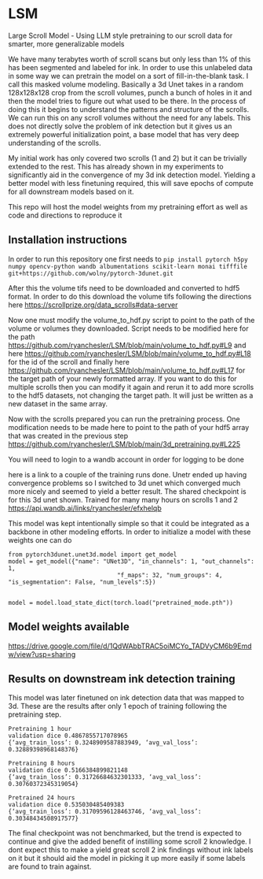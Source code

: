 # LSM
Large Scroll Model - Using LLM style pretraining to our scroll data for smarter, more generalizable models

We have many terabytes worth of scroll scans but only less than 1% of this has been segmented and labeled for ink. In order to use this unlabeled data in some way we can pretrain the model on a sort of fill-in-the-blank task. I call this masked volume modeling. Basically a 3d Unet takes in a random 128x128x128 crop from the scroll volumes, punch a bunch of holes in it and then the model tries to figure out what used to be there. In the process of doing this it begins to understand the patterns and structure of the scrolls. We can run this on any scroll volumes without the need for any labels. This does not directly solve the problem of ink detection but it gives us an extremely powerful initialization point, a base model that has very deep understanding of the scrolls.

My initial work has only covered two scrolls (1 and 2) but it can be trivially extended to the rest. This has already shown in my experiments to significantly aid in the convergence of my 3d ink detection model. Yielding a better model with less finetuning required, this will save epochs of compute for all downstream models based on it. 

This repo will host the model weights from my pretraining effort as well as code and directions to reproduce it

## Installation instructions
In order to run this repository one first needs to `pip install pytorch h5py numpy opencv-python wandb albumentations scikit-learn monai tifffile git+https://github.com/wolny/pytorch-3dunet.git`

After this the volume tifs need to be downloaded and converted to hdf5 format. In order to do this download the volume tifs following the directions here https://scrollprize.org/data_scrolls#data-server 

Now one must modify the volume_to_hdf.py script to point to the path of the volume or volumes they downloaded. Script needs to be modified here for the path https://github.com/ryanchesler/LSM/blob/main/volume_to_hdf.py#L9 and here https://github.com/ryanchesler/LSM/blob/main/volume_to_hdf.py#L18 for the id of the scroll and finally here https://github.com/ryanchesler/LSM/blob/main/volume_to_hdf.py#L17 for the target path of your newly formatted array. If you want to do this for multiple scrolls then you can modify it again and rerun it to add more scrolls to the hdf5 datasets, not changing the target path. It will just be written as a new dataset in the same array. 

Now with the scrolls prepared you can run the pretraining process. One modification needs to be made here to point to the path of your hdf5 array that was created in the previous step 
https://github.com/ryanchesler/LSM/blob/main/3d_pretraining.py#L225

You will need to login to a wandb account in order for logging to be done

here is a link to a couple of the training runs done. Unetr ended up having convergence problems so I switched to 3d unet which converged much more nicely and seemed to yield a better result. The shared checkpoint is for this 3d unet shown. Trained for many many hours on scrolls 1 and 2
https://api.wandb.ai/links/ryanchesler/efxhelqb

This model was kept intentionally simple so that it could be integrated as a backbone in other modeling efforts. In order to initialize a model with these weights one can do 

```
from pytorch3dunet.unet3d.model import get_model
model = get_model({"name": "UNet3D", "in_channels": 1, "out_channels": 1,
                               "f_maps": 32, "num_groups": 4, "is_segmentation": False, "num_levels":5})


model = model.load_state_dict(torch.load("pretrained_mode.pth"))
```
## Model weights available
https://drive.google.com/file/d/1QdWAbbTRAC5oiMCYo_TADVyCM6b9Emdw/view?usp=sharing

## Results on downstream ink detection training
This model was later finetuned on ink detection data that was mapped to 3d. These are the results after only 1 epoch of training following the pretraining step.

```
Pretraining 1 hour
validation dice 0.4867855717078965
{‘avg_train_loss’: 0.3248909587883949, ‘avg_val_loss’: 0.32889398968148376}

Pretraining 8 hours
validation dice 0.5166384899821148
{‘avg_train_loss’: 0.31726684632301333, ‘avg_val_loss’: 0.30760372345319054}

Pretrained 24 hours
validation dice 0.535030485409383
{‘avg_train_loss’: 0.31709596128463746, ‘avg_val_loss’: 0.30348434508917577}
```

The final checkpoint was not benchmarked, but the trend is expected to continue and give the added benefit of instilling some scroll 2 knowledge. I dont expect this to make a yield great scroll 2 ink findings without ink labels on it but it should aid the model in picking it up more easily if some labels are found to train against. 
